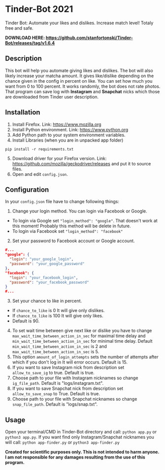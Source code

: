 # Tinder-Bot 2021
Tinder Bot: Automate your likes and dislikes. Increase match level! Totaly free and safe.

**DOWNLOAD HERE: https://github.com/stanfortonski/Tinder-Bot/releases/tag/v1.6.4**


## Description
This bot will help you automate giving likes and dislikes. The bot will also likely increase your matcha amount. It gives like/dislike depending on the chance given in the config in percent on like. You can set how much you want from 0 to 100 percent. It works randomly, the bot does not rate photos. That program can save log with **Instagram** and **Snapchat** nicks which those are downloaded from Tinder user description.

## Installation
1. Install Firefox. Link: https://www.mozilla.org
2. Install Python environment. Link: https://www.python.org
3. Add Python path to your system environment variables. 
4. Install Libraries (when you are in unpacked app folder)
```
pip install -r requirements.txt
```
5. Download driver for your Firefox version. Link: https://github.com/mozilla/geckodriver/releases and put it to source files.
5. Open and edit `config.json`.

## Configuration
In your `config.json` file have to change following things:
1. Change your login method. You can login via Facebook or Google.
- To login via Google set `"login_method": "google"`. That doesn't work at this moment! Probably this method will be delete in future.
- To login via Facebook set `"login_method": "facebook"`
2. Set your password to Facebook account or Google account.
```json
#...
"google": {
  "login": "your_google_login",
  "password": "your_google_password"
},
"facebook": {
  "login": "your_facebook_login",
  "password": "your_facebook_password"
}
#...
```
3. Set your chance to like in percent. 
- If `chance_to_like` is 0 It will give only dislikes.
- If `chance_to_like` is 100 It will give only likes.
- Default is 90.
4. To set wait time between give next like or dislike you have to change `max_wait_time_between_action_in_sec` for maximal time delay and 
`min_wait_time_between_action_in_sec` for minimal time delay. Default `min_wait_time_between_action_in_sec` is 2 and `max_wait_time_between_action_in_sec` is 5.
5. This option `amount_of_login_attempts` sets the number of attempts after which if you don't log in It will error occurs. Default is 15.
7. If you want to save Instagram nick from description set `allow_to_save_ig` to true. Default is true.
8. Choose path to your file with Instagram nicknames so change `ig_file_path`. Default is "logs/instagram.txt".
9. If you want to save Snapchat nick from description set `allow_to_save_snap` to True. Default is true.
10. Choose path to your file with Snapchat nicknames so change `snap_file_path`. Default is "logs/snap.txt".

## Usage
Open your terminal/CMD in Tinder-Bot directory and call: `python app.py` or `python3 app.py`. If you want find only Instagram/Snapchat nicknames you will call: `python app-finder.py` or `python3 app-finder.py`

**Created for scientific purposes only. This is not intended to harm anyone. I am not responsible for any damages resulting from the use of this program.**
